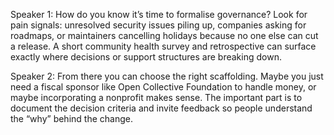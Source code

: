 Speaker 1: How do you know it’s time to formalise governance? Look for pain signals: unresolved security issues piling up, companies asking for roadmaps, or maintainers cancelling holidays because no one else can cut a release. A short community health survey and retrospective can surface exactly where decisions or support structures are breaking down.

Speaker 2: From there you can choose the right scaffolding. Maybe you just need a fiscal sponsor like Open Collective Foundation to handle money, or maybe incorporating a nonprofit makes sense. The important part is to document the decision criteria and invite feedback so people understand the “why” behind the change.
